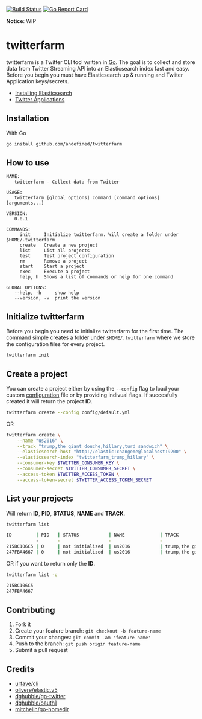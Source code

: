 [![Build Status](https://travis-ci.org/andefined/twitterfarm.svg?branch=master)](https://travis-ci.org/andefined/twitterfarm)
[![Go Report Card](https://goreportcard.com/badge/github.com/andefined/twitterfarm)](https://goreportcard.com/report/github.com/andefined/twitterfarm)

**Notice**: WIP

# twitterfarm
twitterfarm is a Twitter CLI tool written in [Go](https://golang.org/). The goal is to collect and store data from Twitter Streaming API into an Elasticsearch index fast and easy. Before you begin you must have Elasticsearch up & running and Twiiter Application keys/secrets.

- [Installing Elasticsearch](https://www.elastic.co/guide/en/elasticsearch/reference/5.x/install-elasticsearch.html)
- [Twitter Applications](https://apps.twitter.com/)


## Installation
With Go
```bash
go install github.com/andefined/twitterfarm
```

## How to use
```
NAME:
   twitterfarm - Collect data from Twitter

USAGE:
   twitterfarm [global options] command [command options] [arguments...]

VERSION:
   0.0.1

COMMANDS:
     init     Initialize twitterfarm. Will create a folder under $HOME/.twitterfarm
     create   Create a new project
     list     List all projects
     test     Test project configuration
     rm       Remove a project
     start    Start a project
     exec     Execute a project
     help, h  Shows a list of commands or help for one command

GLOBAL OPTIONS:
   --help, -h     show help
   --version, -v  print the version
```
## Initialize twitterfarm
Before you begin you need to initialize twitterfarm for the first time. The command simple creates a folder under `$HOME/.twitterfarm` where we store the configuration files for every project.
```bash
twitterfarm init
```
## Create a project
You can create a project either by using the `--config` flag to load your custom [configuration](config/default.yml) file or by providing indivual flags. If succesfully created it will return the project **ID**.
```bash
twitterfarm create --config config/default.yml
```
OR
```bash
twitterfarm create \
    --name "us2016" \
    --track "trump,the giant douche,hillary,turd sandwich" \
    --elasticsearch-host "http://elastic:changeme@localhost:9200" \
    --elasticsearch-index "twitterfarm_trump_hillary" \
    --consumer-key $TWITTER_CONSUMER_KEY \
    --consumer-secret $TWITTER_CONSUMER_SECRET \
    --access-token $TWITTER_ACCESS_TOKEN \
    --access-token-secret $TWITTER_ACCESS_TOKEN_SECRET
```

## List your projects
Will return **ID**, **PID**, **STATUS**, **NAME** and **TRACK**.
```bash
twitterfarm list

ID         | PID   | STATUS           | NAME             | TRACK
           -       -                  -                  -
215BC106C5 | 0     | not initialized  | us2016           | trump,the giant douch...
247FBA4667 | 0     | not initialized  | us2016           | trump,the giant douch...
```
OR if you want to return only the **ID**.
```bash
twitterfarm list -q

215BC106C5
247FBA4667

```

## Contributing
1. Fork it
2. Create your feature branch: `git checkout -b feature-name`
3. Commit your changes: `git commit -am 'feature-name'`
4. Push to the branch: `git push origin feature-name`
5. Submit a pull request

## Credits
- [urfave/cli](github.com/urfave/cli)
- [olivere/elastic.v5](gopkg.in/olivere/elastic.v5)
- [dghubble/go-twitter](github.com/dghubble/go-twitter)
- [dghubble/oauth1](github.com/dghubble/oauth1)
- [mitchellh/go-homedir](github.com/mitchellh/go-homedir)
